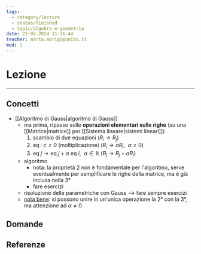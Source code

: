 ```yaml
---
tags:
  - category/lecture
  - status/finished
  - topic/algebra-e-geometria
date: 22-02-2024 11:16:44
teacher: marta.morigi@unibo.it
mod: 1
---
```

# Lezione
---
## Concetti
- [[Algoritmo di Gauss|algoritmo di Gauss]]
	- ma prima, ripasso sulle **operazioni elementari sulle righe** (su una [[Matrice|matrice]] per [[Sistema lineare|sistemi lineari]])
		1. scambio di due equazioni ($R_{i} \rightarrow R_{j}$)
		2. $\text{eq} \cdot c \neq 0$ (moltiplicazione) ($R_{i} \rightarrow \alpha R_{i}, \ \ \alpha \neq 0$)
		3. $\text{eq } j \rightarrow \text{eq } j + \alpha \text{ eq }i, \ \ \alpha \in \mathbb{R}$ ($R_{j} \rightarrow R_{j} + \alpha R_{i}$)
	- algoritmo
		- nota: la proprietà 2 non è fondamentale per l'algoritmo, serve eventualmente per semplificare le righe della matrice, ma è già inclusa nella 3°
		- fare esercizi
	- risoluzione delle parametriche con Gauss --> fare sempre esercizi
	- <u>nota bene</u>: si possono unire in un'unica operazione la 2° con la 3°, ma attenzione ad $\alpha \neq 0$

## Domande

## Referenze
